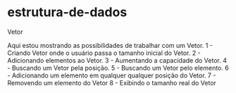 # estrutura-de-dados
Vetor

Aqui estou mostrando as possibilidades de trabalhar com um Vetor.
1 - Criando Vetor onde o usuário passa o tamanho inicial do Vetor.
2 - Adicionando elementos ao Vetor.
3 - Aumentando a capacidade do Vetor.
4 - Buscando um Vetor pela posição.
5 - Buscando um Vetor pelo elemento.
6 - Adicionando um elemento em qualquer qualquer posição do Vetor.
7 - Removendo um elemento do Vetor
8 - Exibindo o tamanho real do Vetor
